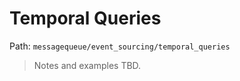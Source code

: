 # Temporal Queries

Path: `messagequeue/event_sourcing/temporal_queries`

> Notes and examples TBD.
